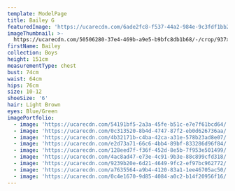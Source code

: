 ```yaml
---
template: ModelPage
title: Bailey G
featuredImage: 'https://ucarecdn.com/6ade2fc8-f537-44a2-984e-9c3fdf1bb28e/'
imageThumbnail: >-
  https://ucarecdn.com/50506280-37e4-469b-a9e5-b9bfc8db1b68/-/crop/937x1369/242,0/-/preview/
firstName: Bailey
collection: Boys
height: 151cm
measurementType: chest
bust: 74cm
waist: 64cm
hips: 76cm
size: 10-12
shoeSize: '6'
hair: Light Brown
eyes: Blue/Green
imagePortfolio:
  - image: 'https://ucarecdn.com/54191bf5-2a3a-45fe-b51c-e7e7f61bcd64/'
  - image: 'https://ucarecdn.com/0c313520-8b4d-4747-87f2-eb0d626736aa/'
  - image: 'https://ucarecdn.com/4b32171b-c4ba-42ca-a31e-578b23ad8e07/'
  - image: 'https://ucarecdn.com/e2d73a71-66c6-4bb4-89bf-833286d96f84/'
  - image: 'https://ucarecdn.com/128eed7f-f36f-452d-8e5b-7f953e501499/'
  - image: 'https://ucarecdn.com/4ac8ad47-e73e-4c91-9b3e-88c899cfd318/'
  - image: 'https://ucarecdn.com/9239b20e-6d21-4649-9fc2-ef97bc962772/'
  - image: 'https://ucarecdn.com/a7635564-a9b4-4120-83a1-1ee46705ac50/'
  - image: 'https://ucarecdn.com/0c4e1670-9d85-4084-a0c2-b14f20956f16/'
---
```


